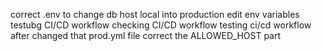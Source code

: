 correct .env to change db host local into production
edit env variables 
testubg CI/CD  workflow 
checking CI/CD workflow
testing ci/cd workflow after changed that prod.yml file
correct the ALLOWED_HOST part